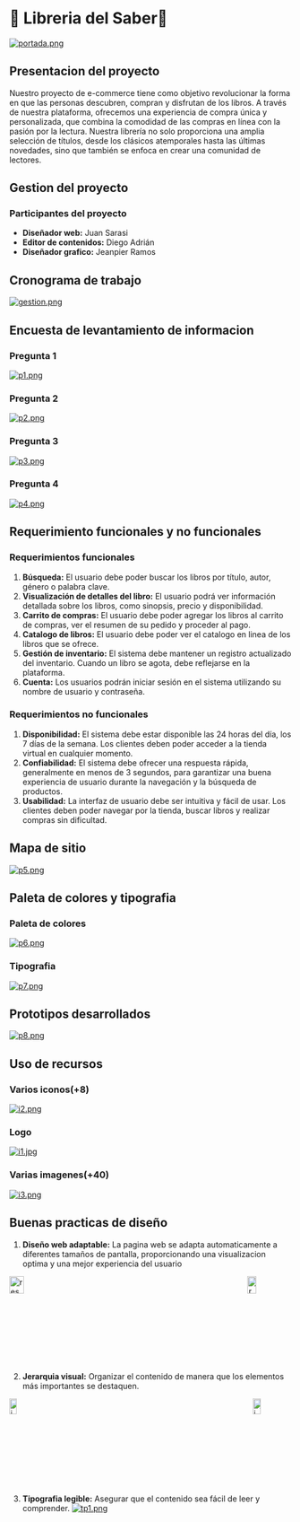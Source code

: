 # 📕 Libreria del Saber📕

[![portada.png](https://i.postimg.cc/63Yq6fX1/portada.png)](https://postimg.cc/dkZw4dD8)

## Presentacion del proyecto

Nuestro proyecto de e-commerce tiene como objetivo revolucionar la forma en que las personas descubren, compran y disfrutan de los libros. A través de nuestra plataforma, ofrecemos una experiencia de compra única y personalizada, que combina la comodidad de las compras en línea con la pasión por la lectura.
Nuestra librería no solo proporciona una amplia selección de títulos, desde los clásicos atemporales hasta las últimas novedades, sino que también se enfoca en crear una comunidad de lectores.

## Gestion del proyecto

### Participantes del proyecto

- **Diseñador web:** Juan Sarasi
- **Editor de contenidos:** Diego Adrián
- **Diseñador grafico:** Jeanpier Ramos

## Cronograma de trabajo

[![gestion.png](https://i.postimg.cc/Z54qNQ5D/gestion.png)](https://postimg.cc/fJqZnBXx)

## Encuesta de levantamiento de informacion

### Pregunta 1

[![p1.png](https://i.postimg.cc/Fsx36810/p1.png)](https://postimg.cc/9rrDRxdf)

### Pregunta 2

[![p2.png](https://i.postimg.cc/m2qBT2c4/p2.png)](https://postimg.cc/TprZ9xqN)

### Pregunta 3

[![p3.png](https://i.postimg.cc/CLZprTcQ/p3.png)](https://postimg.cc/SJpPj5F6)

### Pregunta 4

[![p4.png](https://i.postimg.cc/mgQqKbC8/p4.png)](https://postimg.cc/SnxDMbZM)

## Requerimiento funcionales y no funcionales

### Requerimientos funcionales

1. **Búsqueda:** El usuario debe poder buscar los libros por título, autor, género o palabra clave.
2. **Visualización de detalles del libro:** El usuario podrá ver información detallada sobre los libros, como sinopsis, precio y disponibilidad.
3. **Carrito de compras:** El usuario debe poder agregar los libros al carrito de compras, ver el resumen de su pedido y proceder al pago.
4. **Catalogo de libros:** El usuario debe poder ver el catalogo en linea de los libros que se ofrece.
5. **Gestión de inventario:** El sistema debe mantener un registro actualizado del inventario. Cuando un libro se agota, debe reflejarse en la plataforma.
6. **Cuenta:** Los usuarios podrán iniciar sesión en el sistema utilizando su nombre de usuario y contraseña.

### Requerimientos no funcionales

1. **Disponibilidad:** El sistema debe estar disponible las 24 horas del día, los 7 días de la semana. Los clientes deben poder acceder
   a la tienda virtual en cualquier momento.
2. **Confiabilidad:** El sistema debe ofrecer una respuesta rápida, generalmente en menos de 3 segundos, para garantizar
   una buena experiencia de usuario durante la navegación y la búsqueda de productos.
3. **Usabilidad:** La interfaz de usuario debe ser intuitiva y fácil de usar. Los clientes deben poder navegar
   por la tienda, buscar libros y realizar compras sin dificultad.

## Mapa de sitio

[![p5.png](https://i.postimg.cc/8z40HZhC/p5.png)](https://postimg.cc/TKy02qN8)

## Paleta de colores y tipografia

### Paleta de colores

[![p6.png](https://i.postimg.cc/zDkK3453/p6.png)](https://postimg.cc/s1vvN6MR)

### Tipografia

[![p7.png](https://i.postimg.cc/bwwTzptz/p7.png)](https://postimg.cc/qzWnwfwY)

## Prototipos desarrollados

[![p8.png](https://i.postimg.cc/sxnMKdDc/p8.png)](https://postimg.cc/zHgDXQhb)

## Uso de recursos

### Varios iconos(+8)

[![i2.png](https://i.postimg.cc/9FCWvrRn/i2.png)](https://postimg.cc/Z0stNYL8)

### Logo

[![i1.jpg](https://i.postimg.cc/FF2Scb6J/i1.jpg)](https://postimg.cc/z3F3Yh8J)

### Varias imagenes(+40)

[![i3.png](https://i.postimg.cc/d3vYPx1y/i3.png)](https://postimg.cc/dkWXGnGs)

## Buenas practicas de diseño

1. **Diseño web adaptable:** La pagina web se adapta automaticamente a diferentes tamaños de pantalla, proporcionando una visualizacion optima y una mejor experiencia del usuario
<div style="display: flex; justify-content: space-between;">
  <a href="https://postimg.cc/tsV6hTQ8">
    <img src="https://i.postimg.cc/2S0xNbHj/responsive1.png" alt="responsive1.png" style="width: 45%;" />
  </a>
  <a href="https://postimg.cc/PLg2mcRQ">
    <img src="https://i.postimg.cc/k44zdPNz/res2.png" alt="res2.png" style="width: 45%;" />
  </a>
</div>

2. **Jerarquia visual:** Organizar el contenido de manera que los elementos más importantes se destaquen.
<div style="display: flex; justify-content: space-between;">
  <a href="https://postimg.cc/dkcgqLwF">
    <img src="https://i.postimg.cc/tTsbNxcs/jv1.png)" alt="jv1.png" style="width: 45%;" />
  </a>
  <a href="https://postimg.cc/JGzv4wVs">
    <img src="https://i.postimg.cc/5NBVg1sS/jv2.png" alt="jv2.png" style="width: 45%;" />
  </a>
</div>
<br>

3. **Tipografia legible:** Asegurar que el contenido sea fácil de leer y comprender.
   [![tp1.png](https://i.postimg.cc/QxH7K4SD/tp1.png)](https://postimg.cc/8jgcqbqX)
